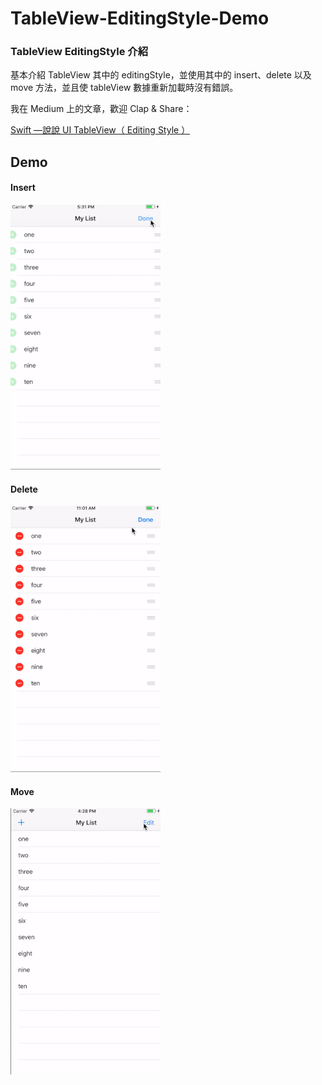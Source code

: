 # TableView-EditingStyle-Demo



### TableView EditingStyle 介紹

基本介紹 TableView 其中的 editingStyle，並使用其中的 insert、delete 以及 move 方法，並且使 tableView 數據重新加載時沒有錯誤。



我在 Medium 上的文章，歡迎 Clap & Share：

[Swift —說說 UI TableView（ Editing Style ）](https://medium.com/@JJeremy.XUE/swift-tableview-%E4%B9%8B-editing-style-f8b48769d026)







## Demo



#### Insert



![image](https://github.com/JeremyXue77/TableView-EditingStyle-Demo/blob/master/Demo%20Gif/TableView%20insert.gif)



#### Delete



![image](https://github.com/JeremyXue77/TableView-EditingStyle-Demo/blob/master/Demo%20Gif/TableView%20delete.gif)



#### Move



![image](https://github.com/JeremyXue77/TableView-EditingStyle-Demo/blob/master/Demo%20Gif/TableView%20move.gif)

